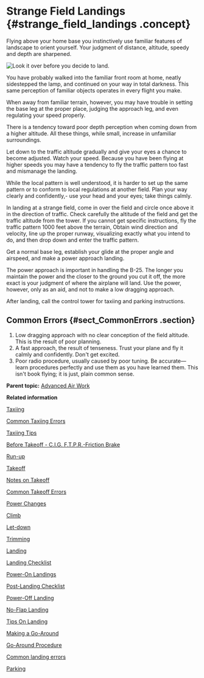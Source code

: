 # Strange Field Landings {#strange_field_landings .concept}

Flying above your home base you instinctively use familiar features of landscape to orient yourself. Your judgment of distance, altitude, speedy and depth are sharpened.

![Look it over before you decide to land.](../images/landing_strange_field.png)

You have probably walked into the familiar front room at home, neatly sidestepped the lamp, and continued on your way in total darkness. This same perception of familiar objects operates in every flight you make.

When away from familiar terrain, however, you may have trouble in setting the base leg at the proper place, judging the approach leg, and even regulating your speed properly.

There is a tendency toward poor depth perception when coming down from a higher altitude. All these things, while small, increase in unfamiliar surroundings.

Let down to the traffic altitude gradually and give your eyes a chance to become adjusted. Watch your speed. Because you have been flying at higher speeds you may have a tendency to fly the traffic pattern too fast and mismanage the landing.

While the local pattern is well understood, it is harder to set up the same pattern or to conform to local regulations at another field. Plan your way clearly and confidently,- use your head and your eyes; take things calmly.

In landing at a strange field, come in over the field and circle once above it in the direction of traffic. Check carefully the altitude of the field and get the traffic altitude from the tower. If you cannot get specific instructions, fly the traffic pattern 1000 feet above the terrain, Obtain wind direction and velocity, line up the proper runway, visualizing exactly what you intend to do, and then drop down and enter the traffic pattern.

Get a normal base leg, establish your glide at the proper angle and airspeed, and make a power approach landing.

The power approach is important in handling the B-25. The longer you maintain the power and the closer to the ground you cut it off, the more exact is your judgment of where the airplane will land. Use the power, however, only as an aid, and not to make a low dragging approach.

After landing, call the control tower for taxiing and parking instructions.

## Common Errors {#sect_CommonErrors .section}

1.  Low dragging approach with no clear conception of the field altitude. This is the result of poor planning.
2.  A fast approach, the result of tenseness. Trust your plane and fly it calmly and confidently. Don't get excited.
3.  Poor radio procedure, usually caused by poor tuning. Be accurate—learn procedures perfectly and use them as you have learned them. This isn't book flying; it is just, plain common sense.

**Parent topic:** [Advanced Air Work](../topics/advanced_air_work.md)

**Related information**  


[Taxiing](../topics/taxiing.md)

[Common Taxiing Errors](../topics/common_taxiing_errors.md)

[Taxiing Tips](../topics/taxiing_tips.md)

[Before Takeoff - C.I.G. F.T.P.R.-Friction Brake](../topics/before_takeoff_c.i.g.f.t.p.r._friction_brake.md)

[Run-up](../topics/run_up.md)

[Takeoff](../topics/takeoff.md)

[Notes on Takeoff](../topics/notes_on_takeoff.md)

[Common Takeoff Errors](../topics/common_takeoff_errors.md)

[Power Changes](../topics/power_changes.md)

[Climb](../topics/climb.md)

[Let-down](../topics/let_down.md)

[Trimming](../topics/trimming.md)

[Landing](../topics/landing.md)

[Landing Checklist](../topics/landing_checklist.md)

[Power-On Landings](../topics/power_on_landings.md)

[Post-Landing Checklist](../topics/post_landing_checklist.md)

[Power-Off Landing](../topics/power_off_landing.md)

[No-Flap Landing](../topics/no_flap_landing.md)

[Tips On Landing](../topics/tips_on_landing.md)

[Making a Go-Around](../topics/making_a_go_around.md)

[Go-Around Procedure](../topics/go_around_procedure.md)

[Common landing errors](../topics/common_landing_errors.md)

[Parking](../topics/parking.md)

